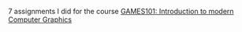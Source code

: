7 assignments I did for the course <a href="https://sites.cs.ucsb.edu/~lingqi/teaching/games101.html">GAMES101: Introduction to modern Computer Graphics</a>
